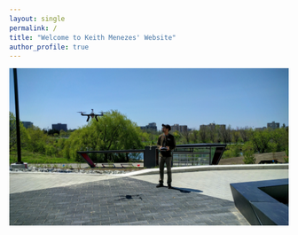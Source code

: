 ```yaml
---
layout: single
permalink: /
title: "Welcome to Keith Menezes' Website"
author_profile: true
---
```

![alt text](assets/images/fly.jpg "Logo Title Text 1")
